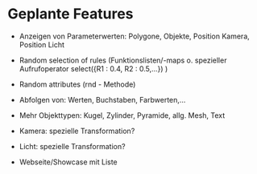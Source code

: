 Geplante Features
=================
- Anzeigen von Parameterwerten: Polygone, Objekte, Position Kamera, Position Licht

- Random selection of rules (Funktionslisten/-maps o. spezieller Aufrufoperator select({R1 : 0.4, R2 : 0.5,...}) )
- Random attributes (rnd - Methode)

- Abfolgen von: Werten, Buchstaben, Farbwerten,...
- Mehr Objekttypen: Kugel, Zylinder, Pyramide, allg. Mesh, Text

- Kamera: spezielle Transformation?
- Licht: spezielle Transformation?

- Webseite/Showcase mit Liste
